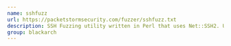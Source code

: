 ```yaml
---
name: sshfuzz
url: https://packetstormsecurity.com/fuzzer/sshfuzz.txt
description: SSH Fuzzing utility written in Perl that uses Net::SSH2. URL : https://packetstormsecurity.com/fuzzer/sshfuzz.txt Groups : blackarch blackarch-fuzzer
group: blackarch
---
```

